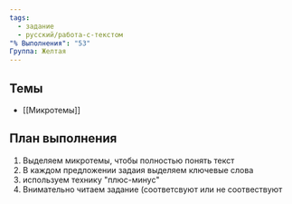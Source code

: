 ```yaml
---
tags:
  - задание
  - русский/работа-с-текстом
"% Выполнения": "53"
Группа: Желтая
---
```

## Темы
- [[Микротемы]]


## План выполнения

1. Выделяем микротемы, чтобы полностью понять текст
2. В каждом предложении задаия выделяем ключевые слова
3. используем технику "плюс-минус"
4. Внимательно читаем задание (соответсвуют или не соотвествуют